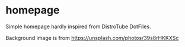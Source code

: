 # homepage

Simple homepage hardly inspired from DistroTube DotFiles.

Background image is from https://unsplash.com/photos/39s8rHKKXSc

